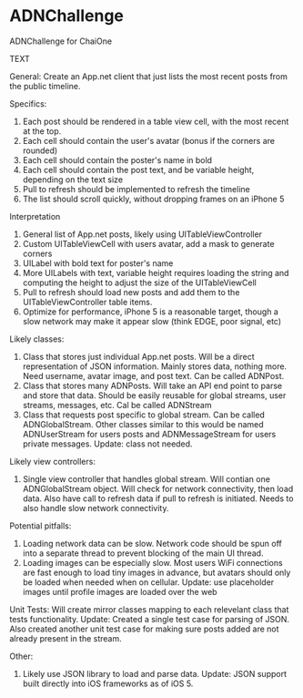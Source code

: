 ADNChallenge
==================

ADNChallenge for ChaiOne

TEXT

General: Create an App.net client that just lists the most recent posts from the public timeline.

Specifics:
1) Each post should be rendered in a table view cell, with the most recent at the top.
2) Each cell should contain the user's avatar (bonus if the corners are rounded)
3) Each cell should contain the poster's name in bold
4) Each cell should contain the post text, and be variable height, depending on the text size
5) Pull to refresh should be implemented to refresh the timeline
6) The list should scroll quickly, without dropping frames on an iPhone 5

Interpretation
1) General list of App.net posts, likely using UITableViewController
2) Custom UITableViewCell with users avatar, add a mask to generate corners
3) UILabel with bold text for poster's name
4) More UILabels with text, variable height requires loading the string and computing the height to adjust the size of the UITableViewCell
5) Pull to refresh should load new posts and add them to the UITableViewController table items. 
6) Optimize for performance, iPhone 5 is a reasonable target, though a slow network may make it appear slow (think EDGE, poor signal, etc)

Likely classes:
1) Class that stores just individual App.net posts. Will be a direct representation of JSON information. Mainly stores data, nothing more. Need username, avatar image, and post text. Can be called ADNPost.
2) Class that stores many ADNPosts. Will take an API end point to parse and store that data. Should be easily reusable for global streams, user streams, messages, etc. Cal be called ADNStream
3) Class that requests post specific to global stream. Can be called ADNGlobalStream. Other classes similar to this would be named ADNUserStream for users posts and ADNMessageStream for users private messages. Update: class not needed.

Likely view controllers:
1) Single view controller that handles global stream. Will contian one ADNGlobalStream object. Will check for network connectivity, then load data. Also have call to refresh data if pull to refresh is initiated. Needs to also handle slow network connectivity.

Potential pitfalls:
1) Loading network data can be slow. Network code should be spun off into a separate thread to prevent blocking of the main UI thread. 
2) Loading images can be especially slow. Most users WiFi connections are fast enough to load tiny images in advance, but avatars should only be loaded when needed when on cellular. Update: use placeholder images until profile images are loaded over the web

Unit Tests:
Will create mirror classes mapping to each relevelant class that tests functionality. Update: Created a single test case for parsing of JSON. Also created another unit test case for making sure posts added are not already present in the stream.

Other:
1) Likely use JSON library to load and parse data. Update: JSON support built directly into iOS frameworks as of iOS 5.
